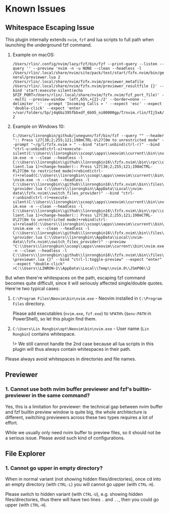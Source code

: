 # Known Issues

## Whitespace Escaping Issue

This plugin internally extends `nvim`, `fzf` and lua scripts to full path when launching the underground fzf command.

1. Example on macOS:

   `/Users/rlin/.config/nvim/lazy/fzf/bin/fzf --print-query --listen --query '' --preview 'nvim -n -u NONE --clean --headless -l /Users/rlin/.local/share/nvim/site/pack/test/start/fzfx.nvim/bin/general/previewer.lua 2 /Users/rlin/.local/share/nvim/fzfx.nvim/previewer_metafile /Users/rlin/.local/share/nvim/fzfx.nvim/previewer_resultfile {}' --bind 'start:execute-silent(echo $FZF_PORT>/Users/rlin/.local/share/nvim/fzfx.nvim/fzf_port_file)' --multi --preview-window 'left,65%,+{2}-/2' --border=none --delimiter ':' --prompt 'Incoming Calls > ' --expect 'esc' --expect 'double-click' --expect 'enter' >/var/folders/5p/j4q6bz395fbbxdf_6b95_nz80000gp/T/nvim.rlin/fIj5xA/2`

2. Example on Windows 10:

   `C:/Users/linrongbin/github/junegunn/fzf/bin/fzf --query "" --header ":: Press \27[38;2;255;121;198mCTRL-U\27[0m to unrestricted mode" --prompt "~/g/l/fzfx.nvim > " --bind "start:unbind(ctrl-r)" --bind "ctrl-u:unbind(ctrl-u)+execute-silent(C:\\Users\\linrongbin\\scoop\\apps\\neovim\\current\\bin\\nvim.exe -n --clean --headless -l C:\\Users\\linrongbin\\github\\linrongbin16\\fzfx.nvim\\bin\\rpc\\client.lua 1)+change-header(:: Press \27[38;2;255;121;198mCTRL-R\27[0m to restricted mode)+rebind(ctrl-r)+reload(C:\\Users\\linrongbin\\scoop\\apps\\neovim\\current\\bin\\nvim.exe -n --clean --headless -l C:\\Users\\linrongbin\\github\\linrongbin16\\fzfx.nvim\\bin\\files\\provider.lua C:\\Users\\linrongbin\\AppData\\Local\\nvim-data\\fzfx.nvim\\switch_files_provider)" --bind "ctrl-r:unbind(ctrl-r)+execute-silent(C:\\Users\\linrongbin\\scoop\\apps\\neovim\\current\\bin\\nvim.exe -n --clean --headless -l C:\\Users\\linrongbin\\github\\linrongbin16\\fzfx.nvim\\bin\\rpc\\client.lua 1)+change-header(:: Press \27[38;2;255;121;198mCTRL-U\27[0m to unrestricted mode)+rebind(ctrl-u)+reload(C:\\Users\\linrongbin\\scoop\\apps\\neovim\\current\\bin\\nvim.exe -n --clean --headless -l C:\\Users\\linrongbin\\github\\linrongbin16\\fzfx.nvim\\bin\\files\\provider.lua C:\\Users\\linrongbin\\AppData\\Local\\nvim-data\\fzfx.nvim\\switch_files_provider)" --preview "C:\\Users\\linrongbin\\scoop\\apps\\neovim\\current\\bin\\nvim.exe -n --clean --headless -l C:\\Users\\linrongbin\\github\\linrongbin16\\fzfx.nvim\\bin\\files\\previewer.lua {}" --bind "ctrl-l:toggle-preview" --expect "enter" --expect "double-click" >C:\\Users\\LINRON~1\\AppData\\Local\\Temp\\nvim.0\\JSmP06\\2`

But when there're whitespaces on the path, escaping fzf command becomes quite difficult, since it will seriously affected single/double quotes. Here're two typical cases:

1. `C:\Program Files\Neovim\bin\nvim.exe` - Neovim installed in `C:\Program Files` directory.

   Please add executables (`nvim.exe`, `fzf.exe`) to `%PATH%` (`$env:PATH` in PowerShell), so let this plugin find them.

2. `C:\Users\Lin Rongbin\opt\Neovim\bin\nvim.exe` - User name (`Lin Rongbin`) contains whitespace.

   !> We still cannot handle the 2nd case because all lua scripts in this plugin will thus always contain whitespaces in their path.

Please always avoid whitespaces in directories and file names.

## Previewer

### 1. Cannot use both nvim buffer previewer and fzf's builtin-previewer in the same command?

Yes, this is a limitation for previewer: the technical gap between nvim buffer and fzf builtin preview window is quite big, the whole architecture is different, switching previewers across these two types requires a lot of effort.

While we usually only need nvim buffer to preview files, so it should not be a serious issue. Please avoid such kind of configurations.

## File Explorer

### 1. Cannot go upper in empty directory?

When in normal variant (not showing hidden files/directories), once cd into an empty directory (with `CTRL-L`) you will cannot go upper (with `CTRL-H`).

Please switch to hidden variant (with `CTRL-U`), e.g. showing hidden files/directories, thus there will have two lines `.` and `..`, then you could go upper (with `CTRL-H`).
